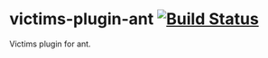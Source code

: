 victims-plugin-ant [![Build Status](https://travis-ci.org/kgreav/victims-plugin-ant.png)](https://travis-ci.org/kgreav/victims-plugin-ant)
==================

Victims plugin for ant.

